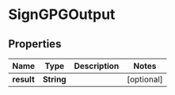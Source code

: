 

# SignGPGOutput


## Properties

| Name | Type | Description | Notes |
|------------ | ------------- | ------------- | -------------|
|**result** | **String** |  |  [optional] |



